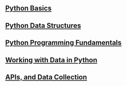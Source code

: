 ## [Python Basics](https://github.com/aqafridi/Data-Analytics/blob/main/Data%20Analysis%20with%20Python/review-introduction.ipynb)
## [Python Data Structures](https://github.com/aqafridi/Data-Analytics/blob/main/Data%20Analysis%20with%20Python/data-wrangling.ipynb)
## [Python Programming Fundamentals](https://github.com/aqafridi/Data-Analytics/blob/main/Data%20Analysis%20with%20Python/exploratory-data-analysis.ipynb)
## [Working with Data in Python](https://github.com/aqafridi/Data-Analytics/blob/main/Data%20Analysis%20with%20Python/model-development.ipynb)
## [APIs, and Data Collection](https://github.com/aqafridi/Data-Analytics/blob/main/Data%20Analysis%20with%20Python/model-evaluation-and-refinement.ipynb)